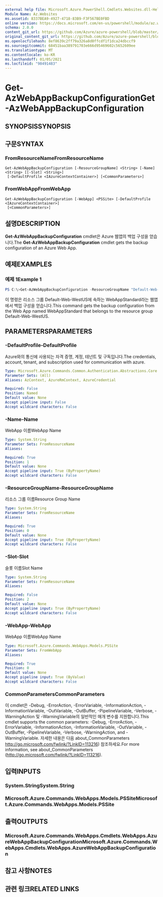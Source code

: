 ```yaml
---
external help file: Microsoft.Azure.PowerShell.Cmdlets.Websites.dll-Help.xml
Module Name: Az.Websites
ms.assetid: 8337BEA9-4927-4718-83B9-F3F567BE0FBD
online version: https://docs.microsoft.com/en-us/powershell/module/az.websites/get-azwebappbackupconfiguration
schema: 2.0.0
content_git_url: https://github.com/Azure/azure-powershell/blob/master/src/Websites/Websites/help/Get-AzWebAppBackupConfiguration.md
original_content_git_url: https://github.com/Azure/azure-powershell/blob/master/src/Websites/Websites/help/Get-AzWebAppBackupConfiguration.md
ms.openlocfilehash: 8ef8639c2ff79a326a8d0ffcdf1f1dca24dbccf9
ms.sourcegitcommit: 68451baa389791703e666d95469602c5652609ee
ms.translationtype: MT
ms.contentlocale: ko-KR
ms.lasthandoff: 01/05/2021
ms.locfileid: "98491483"
---
```

# <span data-ttu-id="9a83f-101">Get-AzWebAppBackupConfiguration</span><span class="sxs-lookup"><span data-stu-id="9a83f-101">Get-AzWebAppBackupConfiguration</span></span>

## <span data-ttu-id="9a83f-102">SYNOPSIS</span><span class="sxs-lookup"><span data-stu-id="9a83f-102">SYNOPSIS</span></span>

## <span data-ttu-id="9a83f-103">구문</span><span class="sxs-lookup"><span data-stu-id="9a83f-103">SYNTAX</span></span>

### <span data-ttu-id="9a83f-104">FromResourceName</span><span class="sxs-lookup"><span data-stu-id="9a83f-104">FromResourceName</span></span>
```
Get-AzWebAppBackupConfiguration [-ResourceGroupName] <String> [-Name] <String> [[-Slot] <String>]
 [-DefaultProfile <IAzureContextContainer>] [<CommonParameters>]
```

### <span data-ttu-id="9a83f-105">FromWebApp</span><span class="sxs-lookup"><span data-stu-id="9a83f-105">FromWebApp</span></span>
```
Get-AzWebAppBackupConfiguration [-WebApp] <PSSite> [-DefaultProfile <IAzureContextContainer>]
 [<CommonParameters>]
```

## <span data-ttu-id="9a83f-106">설명</span><span class="sxs-lookup"><span data-stu-id="9a83f-106">DESCRIPTION</span></span>
<span data-ttu-id="9a83f-107">**Get-AzWebAppBackupConfiguration** cmdlet은 Azure 웹앱의 백업 구성을 얻습니다.</span><span class="sxs-lookup"><span data-stu-id="9a83f-107">The **Get-AzWebAppBackupConfiguration** cmdlet gets the backup configuration of an Azure Web App.</span></span>

## <span data-ttu-id="9a83f-108">예제</span><span class="sxs-lookup"><span data-stu-id="9a83f-108">EXAMPLES</span></span>

### <span data-ttu-id="9a83f-109">예제 1</span><span class="sxs-lookup"><span data-stu-id="9a83f-109">Example 1</span></span>
```powershell
PS C:\>Get-AzWebAppBackupConfiguration -ResourceGroupName "Default-Web-WestUS" -Name "WebAppStandard"
```

<span data-ttu-id="9a83f-110">이 명령은 리소스 그룹 Default-Web-WestUS에 속하는 WebAppStandard라는 웹앱에서 백업 구성을 얻습니다.</span><span class="sxs-lookup"><span data-stu-id="9a83f-110">This command gets the backup configuration from the Web App named WebAppStandard that belongs to the resource group Default-Web-WestUS.</span></span>

## <span data-ttu-id="9a83f-111">PARAMETERS</span><span class="sxs-lookup"><span data-stu-id="9a83f-111">PARAMETERS</span></span>

### <span data-ttu-id="9a83f-112">-DefaultProfile</span><span class="sxs-lookup"><span data-stu-id="9a83f-112">-DefaultProfile</span></span>
<span data-ttu-id="9a83f-113">Azure와의 통신에 사용되는 자격 증명, 계정, 테넌트 및 구독입니다.</span><span class="sxs-lookup"><span data-stu-id="9a83f-113">The credentials, account, tenant, and subscription used for communication with azure.</span></span>

```yaml
Type: Microsoft.Azure.Commands.Common.Authentication.Abstractions.Core.IAzureContextContainer
Parameter Sets: (All)
Aliases: AzContext, AzureRmContext, AzureCredential

Required: False
Position: Named
Default value: None
Accept pipeline input: False
Accept wildcard characters: False
```

### <span data-ttu-id="9a83f-114">-Name</span><span class="sxs-lookup"><span data-stu-id="9a83f-114">-Name</span></span>
<span data-ttu-id="9a83f-115">WebApp 이름</span><span class="sxs-lookup"><span data-stu-id="9a83f-115">WebApp Name</span></span>

```yaml
Type: System.String
Parameter Sets: FromResourceName
Aliases:

Required: True
Position: 1
Default value: None
Accept pipeline input: True (ByPropertyName)
Accept wildcard characters: False
```

### <span data-ttu-id="9a83f-116">-ResourceGroupName</span><span class="sxs-lookup"><span data-stu-id="9a83f-116">-ResourceGroupName</span></span>
<span data-ttu-id="9a83f-117">리소스 그룹 이름</span><span class="sxs-lookup"><span data-stu-id="9a83f-117">Resource Group Name</span></span>

```yaml
Type: System.String
Parameter Sets: FromResourceName
Aliases:

Required: True
Position: 0
Default value: None
Accept pipeline input: True (ByPropertyName)
Accept wildcard characters: False
```

### <span data-ttu-id="9a83f-118">-Slot</span><span class="sxs-lookup"><span data-stu-id="9a83f-118">-Slot</span></span>
<span data-ttu-id="9a83f-119">슬롯 이름</span><span class="sxs-lookup"><span data-stu-id="9a83f-119">Slot Name</span></span>

```yaml
Type: System.String
Parameter Sets: FromResourceName
Aliases:

Required: False
Position: 2
Default value: None
Accept pipeline input: True (ByPropertyName)
Accept wildcard characters: False
```

### <span data-ttu-id="9a83f-120">-WebApp</span><span class="sxs-lookup"><span data-stu-id="9a83f-120">-WebApp</span></span>
<span data-ttu-id="9a83f-121">WebApp 이름</span><span class="sxs-lookup"><span data-stu-id="9a83f-121">WebApp Name</span></span>

```yaml
Type: Microsoft.Azure.Commands.WebApps.Models.PSSite
Parameter Sets: FromWebApp
Aliases:

Required: True
Position: 0
Default value: None
Accept pipeline input: True (ByValue)
Accept wildcard characters: False
```

### <span data-ttu-id="9a83f-122">CommonParameters</span><span class="sxs-lookup"><span data-stu-id="9a83f-122">CommonParameters</span></span>
<span data-ttu-id="9a83f-123">이 cmdlet은 -Debug, -ErrorAction, -ErrorVariable, -InformationAction, -InformationVariable, -OutVariable, -OutBuffer, -PipelineVariable, -Verbose, -WarningAction 및 -WarningVariable의 일반적인 매개 변수를 지원합니다.</span><span class="sxs-lookup"><span data-stu-id="9a83f-123">This cmdlet supports the common parameters: -Debug, -ErrorAction, -ErrorVariable, -InformationAction, -InformationVariable, -OutVariable, -OutBuffer, -PipelineVariable, -Verbose, -WarningAction, and -WarningVariable.</span></span> <span data-ttu-id="9a83f-124">자세한 내용은 다음 about_CommonParameters http://go.microsoft.com/fwlink/?LinkID=113216) 참조하세요.</span><span class="sxs-lookup"><span data-stu-id="9a83f-124">For more information, see about_CommonParameters (http://go.microsoft.com/fwlink/?LinkID=113216).</span></span>

## <span data-ttu-id="9a83f-125">입력</span><span class="sxs-lookup"><span data-stu-id="9a83f-125">INPUTS</span></span>

### <span data-ttu-id="9a83f-126">System.String</span><span class="sxs-lookup"><span data-stu-id="9a83f-126">System.String</span></span>

### <span data-ttu-id="9a83f-127">Microsoft.Azure.Commands.WebApps.Models.PSSite</span><span class="sxs-lookup"><span data-stu-id="9a83f-127">Microsoft.Azure.Commands.WebApps.Models.PSSite</span></span>

## <span data-ttu-id="9a83f-128">출력</span><span class="sxs-lookup"><span data-stu-id="9a83f-128">OUTPUTS</span></span>

### <span data-ttu-id="9a83f-129">Microsoft.Azure.Commands.WebApps.Cmdlets.WebApps.AzureWebAppBackupConfiguration</span><span class="sxs-lookup"><span data-stu-id="9a83f-129">Microsoft.Azure.Commands.WebApps.Cmdlets.WebApps.AzureWebAppBackupConfiguration</span></span>

## <span data-ttu-id="9a83f-130">참고 사항</span><span class="sxs-lookup"><span data-stu-id="9a83f-130">NOTES</span></span>

## <span data-ttu-id="9a83f-131">관련 링크</span><span class="sxs-lookup"><span data-stu-id="9a83f-131">RELATED LINKS</span></span>
